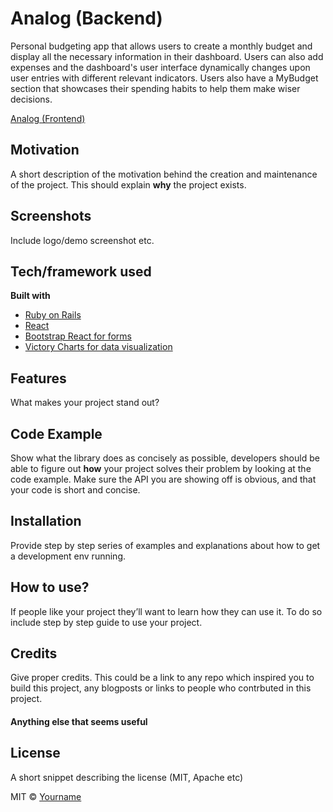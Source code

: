 # Analog (Backend)
Personal budgeting app that allows users to create a monthly budget and display all the necessary information in their dashboard. Users can also add expenses and the dashboard's user interface dynamically changes upon user entries with different relevant indicators. Users also have a MyBudget section that showcases their spending habits to help them make wiser decisions.

[Analog (Frontend)](https://github.com/johnlinatoc/analog-frontend)

## Motivation
A short description of the motivation behind the creation and maintenance of the project. This should explain **why** the project exists.

## Screenshots
Include logo/demo screenshot etc.

## Tech/framework used
<b>Built with</b>
- [Ruby on Rails](https://rubyonrails.org/)
- [React](https://reactjs.org/)
- [Bootstrap React for forms](https://react-bootstrap.github.io/components/forms/)
- [Victory Charts for data visualization](https://formidable.com/open-source/victory/)

## Features
What makes your project stand out?

## Code Example
Show what the library does as concisely as possible, developers should be able to figure out **how** your project solves their problem by looking at the code example. Make sure the API you are showing off is obvious, and that your code is short and concise.

## Installation
Provide step by step series of examples and explanations about how to get a development env running.

## How to use?
If people like your project they’ll want to learn how they can use it. To do so include step by step guide to use your project.


## Credits
Give proper credits. This could be a link to any repo which inspired you to build this project, any blogposts or links to people who contrbuted in this project.

#### Anything else that seems useful

## License
A short snippet describing the license (MIT, Apache etc)

MIT © [Yourname]()
